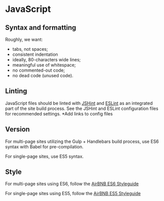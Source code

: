 # JavaScript

## Syntax and formatting
Roughly, we want:
- tabs, not spaces;
- consistent indentation
- ideally, 80-characters wide lines;
- meaningful use of whitespace;
- no commented-out code;
- no dead code (unused code).

## Linting
JavaScript files should be linted with [JSHint](https://www.npmjs.com/package/jshint) and [ESLint](https://www.npmjs.com/package/eslint) as an integrated part of the site build process. See the JSHint and ESLint configuration files for recommended settings. *Add links to config files

## Version
For multi-page sites utilizing the Gulp + Handlebars build process, use ES6 syntax with Babel for pre-compilation.

For single-page sites, use ES5 syntax.

## Style
For multi-page sites using ES6, follow the [AirBNB ES6 Styleguide](https://github.com/airbnb/javascript)

For single-page sites using ES5, follow the [AirBNB ES5 Styleguide](https://github.com/airbnb/javascript/tree/es5-deprecated/es5)
